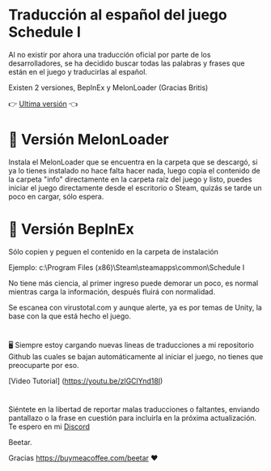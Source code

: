 # Traducción al español del juego Schedule I
Al no existir por ahora una traducción oficial por parte de los desarrolladores, se ha decidido buscar todas las palabras y frases que están en el juego y traducirlas al español.

Existen 2 versiones, BepInEx y MelonLoader (Gracias Britis)


:point_right:  [Ultima versión](https://github.com/Beetario/schedule1_Spanish/archive/refs/heads/main.zip) :point_left:

# 🔰 Versión MelonLoader

Instala el MelonLoader que se encuentra en la carpeta que se descargó, si ya lo tienes instalado no hace falta hacer nada, 
luego copia el contenido de la carpeta "info" directamente en la carpeta raíz del juego y listo, puedes iniciar el juego directamente desde el escritorio o Steam, quizás se tarde un poco en cargar, sólo espera. 



# 🔰 Versión BepInEx

Sólo copien y peguen el contenido en la carpeta de instalación 

Ejemplo: c:\Program Files (x86)\Steam\steamapps\common\Schedule I

No tiene más ciencia, al primer ingreso puede demorar un poco, es normal mientras carga la información, después fluirá con normalidad. 

Se escanea con virustotal.com y aunque alerte, ya es por temas de Unity, la base con la que está hecho el juego. 

# 
🖥 Siempre estoy cargando nuevas lineas de traducciones a mi repositorio Github las cuales se bajan automáticamente al iniciar el juego, no tienes que preocuparte por eso. 

[Video Tutorial] (https://youtu.be/zlGClYnd18I) 

# 
Siéntete en la libertad de reportar malas traducciones o faltantes, enviando pantallazo o la frase en cuestión para incluirla en la próxima actualización. Te espero en mi [Discord](https://discord.gg/aSvFe9CTrf)


Beetar.

Gracias https://buymeacoffee.com/beetar ❤
